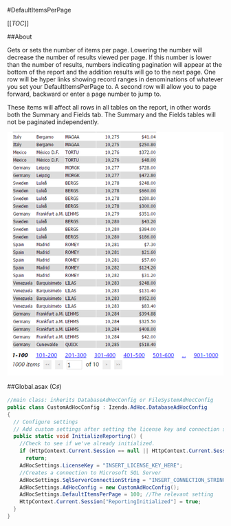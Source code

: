 #DefaultItemsPerPage

[[_TOC_]]

##About

Gets or sets the number of items per page. Lowering the number will decrease the number of results viewed per page. If this number is lower than the number of results, numbers indicating pagination will appear at the bottom of the report and the addition results will go to the next page. One row will be hyper links showing record ranges in denominations of whatever you set your DefaultItemsPerPage to. A second row will allow you to page forward, backward or enter a page number to jump to.

These items will affect all rows in all tables on the report, in other words both the Summary and Fields tab. The Summary and the Fields tables will not be paginated independently.

![DefaultItemsPerPage](/API/CodeSamples/DefaultItemsPerPage/DefaultItemsPerPage.png)

##Global.asax (C♯)

```csharp
//main class: inherits DatabaseAdHocConfig or FileSystemAdHocConfig
public class CustomAdHocConfig : Izenda.AdHoc.DatabaseAdHocConfig
{
  // Configure settings
  // Add custom settings after setting the license key and connection string by overriding the ConfigureSettings() method
  public static void InitializeReporting() {
    //Check to see if we've already initialized.
    if (HttpContext.Current.Session == null || HttpContext.Current.Session["ReportingInitialized"] != null)
      return;
    AdHocSettings.LicenseKey = "INSERT_LICENSE_KEY_HERE";
    //Creates a connection to Microsoft SQL Server
    AdHocSettings.SqlServerConnectionString = "INSERT_CONNECTION_STRING_HERE";
    AdHocSettings.AdHocConfig = new CustomAdHocConfig();
    AdHocSettings.DefaultItemsPerPage = 100; //The relevant setting
    HttpContext.Current.Session["ReportingInitialized"] = true;
  }
}
```

